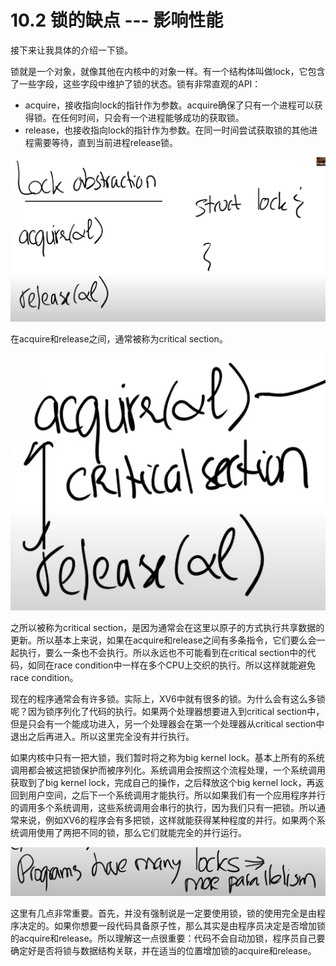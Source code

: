 # 10.2 锁的缺点 --- 影响性能

接下来让我具体的介绍一下锁。

锁就是一个对象，就像其他在内核中的对象一样。有一个结构体叫做lock，它包含了一些字段，这些字段中维护了锁的状态。锁有非常直观的API：

* acquire，接收指向lock的指针作为参数。acquire确保了只有一个进程可以获得锁。在任何时间，只会有一个进程能够成功的获取锁。
* release，也接收指向lock的指针作为参数。在同一时间尝试获取锁的其他进程需要等待，直到当前进程release锁。

![](../.gitbook/assets/image%20%28472%29.png)

在acquire和release之间，通常被称为critical section。

![](../.gitbook/assets/image%20%28459%29.png)

之所以被称为critical section，是因为通常会在这里以原子的方式执行共享数据的更新。所以基本上来说，如果在acquire和release之间有多条指令，它们要么会一起执行，要么一条也不会执行。所以永远也不可能看到在critical section中的代码，如同在race condition中一样在多个CPU上交织的执行。所以这样就能避免race condition。

现在的程序通常会有许多锁。实际上，XV6中就有很多的锁。为什么会有这么多锁呢？因为锁序列化了代码的执行。如果两个处理器想要进入到critical section中，但是只会有一个能成功进入，另一个处理器会在第一个处理器从critical section中退出之后再进入。所以这里完全没有并行执行。

如果内核中只有一把大锁，我们暂时将之称为big kernel lock。基本上所有的系统调用都会被这把锁保护而被序列化。系统调用会按照这个流程处理，一个系统调用获取到了big kernel lock，完成自己的操作，之后释放这个big kernel lock，再返回到用户空间，之后下一个系统调用才能执行。所以如果我们有一个应用程序并行的调用多个系统调用，这些系统调用会串行的执行，因为我们只有一把锁。所以通常来说，例如XV6的程序会有多把锁，这样就能获得某种程度的并行。如果两个系统调用使用了两把不同的锁，那么它们就能完全的并行运行。

![](../.gitbook/assets/image%20%28471%29.png)

这里有几点非常重要。首先，并没有强制说是一定要使用锁，锁的使用完全是由程序决定的。如果你想要一段代码具备原子性，那么其实是由程序员决定是否增加锁的acquire和release。所以理解这一点很重要：代码不会自动加锁，程序员自己要确定好是否将锁与数据结构关联，并在适当的位置增加锁的acquire和release。


